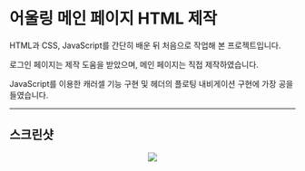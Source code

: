 # 어울링 메인 페이지 HTML 제작

HTML과 CSS, JavaScript를 간단히 배운 뒤 처음으로 작업해 본 프로젝트입니다.

로그인 페이지는 제작 도움을 받았으며, 메인 페이지는 직접 제작하였습니다.


JavaScript를 이용한 캐러셀 기능 구현 및 헤더의 플로팅 내비게이션 구현에 가장 공을 들였습니다.


---

## 스크린샷

<p align="center">
  <img src="https://github.com/alstjr998/sejongbike_html/assets/164319650/5e52bbd8-ec64-469b-a6d7-280aa6a4482a">
</p>